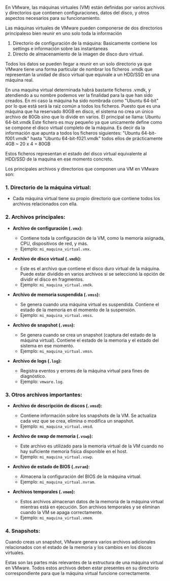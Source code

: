 En VMware, las máquinas virtuales (VM) están definidas por varios archivos y directorios que contienen configuraciones, datos del disco, y otros aspectos necesarios para su funcionamiento. 

Las máquinas virtuales de VMware pueden componerse de dos directorios principaleso bien reunir en uno solo toda la información

1. Directorio de configuración de la máquina: Basicamente contiene los settings e información sobre las instantaneas
2. Directo de almacenamiento de la imagen de disco duro virtual.

Todos los datos se pueden llegar a reunir en un solo directorio ya que VMware tiene una forma particular de nombrar los ficheros .vmdk que representan la unidad de disco virtual que equivale a un HDD/SSD en una máquina real.

En una maquina virtual determinada habrá bastante ficheros .vmdk, y atendiendo a su nombre podemos ver la finalidad para la que han sido creados. 
En mi caso la máquina ha sido nombrada como "Ubuntu 64-bit" por lo que está será la raiz común a todos los ficheros. Puesto que es una máquina que ha reservado 80GB en disco, el sistema no crea un único archivo de 80Gb sino que lo divide en varios. El principal se llama:
Ubuntu 64-bit.vmdk
Este fichero es muy pequeño ya que unicamente define como se compone el disco virtual completo de la máquina. Es decir da la información que apunta a todos los ficheros siguientes:
"Ubuntu 64-bit-f001.vmdk" hasta "Ubuntu 64-bit-f021.vmdk" todos ellos de prácticamente 4GB ~ 20 x 4 = 80GB

Estos ficheros representan el estado del disco virtual equivalente al HDD/SSD de la maquina en ese momento concreto.

Los principales archivos y directorios que componen una VM en VMware son:

### 1. **Directorio de la máquina virtual:**
   - Cada máquina virtual tiene su propio directorio que contiene todos los archivos relacionados con ella.

### 2. **Archivos principales:**

   - **Archivo de configuración (`.vmx`):**
     - Contiene toda la configuración de la VM, como la memoria asignada, CPU, dispositivos de red, y más.
     - Ejemplo: `mi_maquina_virtual.vmx`.

   - **Archivo de disco virtual (`.vmdk`):**
     - Este es el archivo que contiene el disco duro virtual de la máquina. Puede estar dividido en varios archivos si se seleccionó la opción de dividir el disco en fragmentos.
     - Ejemplo: `mi_maquina_virtual.vmdk`.

   - **Archivo de memoria suspendida (`.vmss`):**
     - Se genera cuando una máquina virtual es suspendida. Contiene el estado de la memoria en el momento de la suspensión.
     - Ejemplo: `mi_maquina_virtual.vmss`.

   - **Archivo de snapshot (`.vmsn`):**
     - Se genera cuando se crea un snapshot (captura del estado de la máquina virtual). Contiene el estado de la memoria y el estado del sistema en ese momento.
     - Ejemplo: `mi_maquina_virtual.vmsn`.

   - **Archivo de logs (`.log`):**
     - Registra eventos y errores de la máquina virtual para fines de diagnóstico.
     - Ejemplo: `vmware.log`.

### 3. **Otros archivos importantes:**

   - **Archivo de descripción de discos (`.vmsd`):**
     - Contiene información sobre los snapshots de la VM. Se actualiza cada vez que se crea, elimina o modifica un snapshot.
     - Ejemplo: `mi_maquina_virtual.vmsd`.

   - **Archivo de swap de memoria (`.vswp`):**
     - Este archivo es utilizado para la memoria virtual de la VM cuando no hay suficiente memoria física disponible en el host.
     - Ejemplo: `mi_maquina_virtual.vswp`.

   - **Archivo de estado de BIOS (`.nvram`):**
     - Almacena la configuración del BIOS de la máquina virtual.
     - Ejemplo: `mi_maquina_virtual.nvram`.

   - **Archivos temporales (`.vmem`):**
     - Estos archivos almacenan datos de la memoria de la máquina virtual mientras está en ejecución. Son archivos temporales y se eliminan cuando la VM se apaga correctamente.
     - Ejemplo: `mi_maquina_virtual.vmem`.

### 4. **Snapshots:**
   Cuando creas un snapshot, VMware genera varios archivos adicionales relacionados con el estado de la memoria y los cambios en los discos virtuales.

Estas son las partes más relevantes de la estructura de una máquina virtual en VMware. Todos estos archivos deben estar presentes en su directorio correspondiente para que la máquina virtual funcione correctamente.
